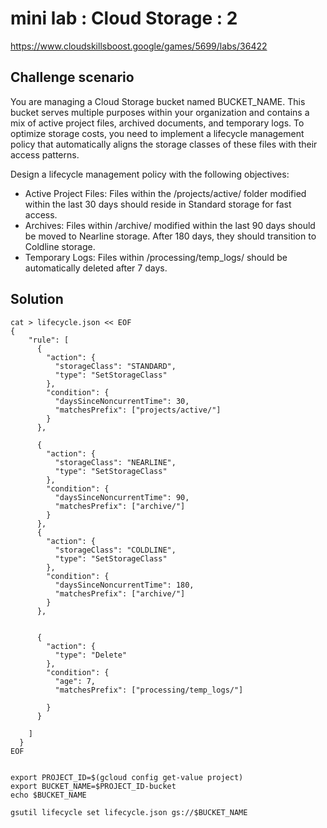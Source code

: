 # mini lab : Cloud Storage : 2

https://www.cloudskillsboost.google/games/5699/labs/36422

## Challenge scenario
You are managing a Cloud Storage bucket named BUCKET_NAME. This bucket serves multiple purposes within your organization and contains a mix of active project files, archived documents, and temporary logs. To optimize storage costs, you need to implement a lifecycle management policy that automatically aligns the storage classes of these files with their access patterns.

Design a lifecycle management policy with the following objectives:

- Active Project Files: Files within the /projects/active/ folder modified within the last 30 days should reside in Standard storage for fast access.
- Archives: Files within /archive/ modified within the last 90 days should be moved to Nearline storage. After 180 days, they should transition to Coldline storage.
- Temporary Logs: Files within /processing/temp_logs/ should be automatically deleted after 7 days.


## Solution
```
cat > lifecycle.json << EOF
{
    "rule": [
      {
        "action": {
          "storageClass": "STANDARD",
          "type": "SetStorageClass"
        },
        "condition": {
          "daysSinceNoncurrentTime": 30,
          "matchesPrefix": ["projects/active/"]
        }
      },

      {
        "action": {
          "storageClass": "NEARLINE",
          "type": "SetStorageClass"
        },
        "condition": {
          "daysSinceNoncurrentTime": 90,
          "matchesPrefix": ["archive/"]
        }
      },
      {
        "action": {
          "storageClass": "COLDLINE",
          "type": "SetStorageClass"
        },
        "condition": {
          "daysSinceNoncurrentTime": 180,
          "matchesPrefix": ["archive/"]
        }
      },


      {
        "action": {
          "type": "Delete"
        },
        "condition": {
          "age": 7,
          "matchesPrefix": ["processing/temp_logs/"]

        }
      }

    ]
  }
EOF


export PROJECT_ID=$(gcloud config get-value project)
export BUCKET_NAME=$PROJECT_ID-bucket
echo $BUCKET_NAME

gsutil lifecycle set lifecycle.json gs://$BUCKET_NAME
```